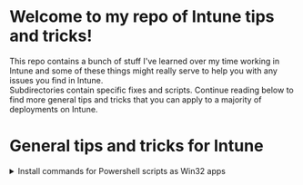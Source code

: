 # Welcome to my repo of Intune tips and tricks!
This repo contains a bunch of stuff I've learned over my time working in Intune and some of these things might really serve to help you with any issues you find in Intune.<br>
Subdirectories contain specific fixes and scripts. Continue reading below to find more general tips and tricks that you can apply to a majority of deployments on Intune. 

# General tips and tricks for Intune 

<details>
<summary>Install commands for Powershell scripts as Win32 apps</summary><br>
I see a lot of people online recommending the below as the install command for PS scripts deployed as Win32 apps.<br>

```powershell.exe -noprofile -executionpolicy bypass -file .\SCRIPT.ps1```

However, this uses a 32-bit Powershell host. This is fine if you're deploying to 32 bit machines, but you're more likely to be deploying to 64 bit machines. 
With a 32-bit Powershell host, we are limited on the cmdlets we can use. Instead of the above install command, use this instead to initiate as a 64-bit host.<br>
```%WINDIR%\sysnative\WindowsPowerShell\v1.0\powershell.exe -noprofile -executionpolicy bypass -windowstyle hidden -file .\SCRIPT.ps1```

I have also included the flag to keep the window style hidden since many cmdlets in 64 bit create a Powershell window, which you wouldn't want an end user to see. 
</details>
